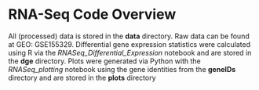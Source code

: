 # RNA-Seq Code Overview

All (processed) data is stored in the **data** directory. Raw data can be found at GEO: GSE155329. Differential gene expression statistics were calculated using R via the *RNASeq_Differential_Expression* notebook and are stored in the **dge** directory. Plots were generated via Python with the *RNASeq_plotting* notebook using the gene identities from the **geneIDs** directory and are stored in the **plots** directory
